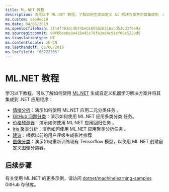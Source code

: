 ```yaml
---
title: ML.NET 教程
description: 浏览以下 ML.NET 教程，了解如何生成自定义 AI 解决方案并将其集成到 .NET 应用程序。
ms.custom: seodec18
ms.date: 04/05/2019
ms.openlocfilehash: 3f14f463dcdb74beb1605626216acd52dd3f6e9a
ms.sourcegitcommit: 90f0bee0e8a416e45c78fa3ad4c91ef00e5228d5
ms.translationtype: HT
ms.contentlocale: zh-CN
ms.lasthandoff: 06/06/2019
ms.locfileid: "66722335"
---
```

# <a name="mlnet-tutorials"></a>ML.NET 教程 

学习以下教程，可以了解如何使用 [ML.NET](../index.yml) 生成自定义机器学习解决方案并将其集成到 .NET 应用程序：

- [情绪分析](sentiment-analysis.md)：演示如何使用 ML.NET 应用二元分类任务  。
- [GitHub 问题分类](github-issue-classification.md)：演示如何使用 ML.NET 应用多类分类  任务。
- [价格预测器](taxi-fare.md)：演示如何使用 ML.NET 应用回归任务  。
- [Iris 聚类分析](iris-clustering.md)：演示如何使用 ML.NET 应用聚类分析任务  。
- [建议](movie-recommendation.md)：根据以前的用户评级生成影片推荐 
- [图像分类](image-classification.md)：演示如何重新训练现有 Tensorflow 模型，以使用 ML.NET 创建自定义图像分类器。

## <a name="next-steps"></a>后续步骤

有关使用 ML.NET 的更多示例，请访问 [dotnet/machinelearning-samples](https://github.com/dotnet/machinelearning-samples) GitHub 存储库。
